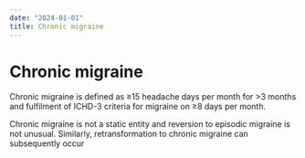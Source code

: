 ```yaml
---
date: "2024-01-01"
title: Chronic migraine
---
```


# Chronic migraine

Chronic migraine is defined as
≥15 headache days per month for >3 months
and fulfilment of ICHD-3 criteria for migraine
on ≥8 days per month.

Chronic migraine is not a static entity and reversion to episodic migraine is not unusual.
Similarly, retransformation to chronic migraine can subsequently occur
